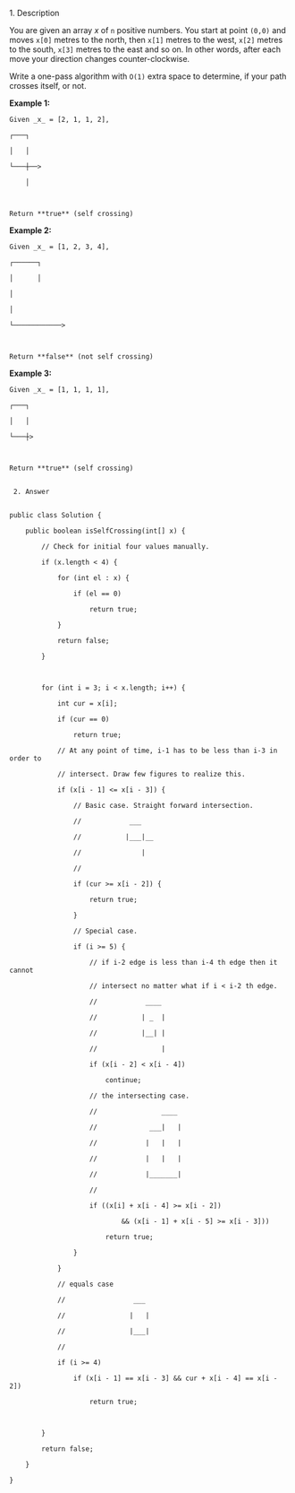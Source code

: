 1\. Description

You are given an array _x_ of `n` positive numbers. You start at point `(0,0)`
and moves `x[0]` metres to the north, then `x[1]` metres to the west, `x[2]`
metres to the south, `x[3]` metres to the east and so on. In other words,
after each move your direction changes counter-clockwise.

Write a one-pass algorithm with `O(1)` extra space to determine, if your path
crosses itself, or not.

**Example 1:**  

    
    
    Given _x_ = [2, 1, 1, 2],
    ┌───┐
    │   │
    └───┼──>
        │
    
    Return **true** (self crossing)
    

**Example 2:**  

    
    
    Given _x_ = [1, 2, 3, 4],
    ┌──────┐
    │      │
    │
    │
    └────────────>
    
    Return **false** (not self crossing)
    

**Example 3:**  

    
    
    Given _x_ = [1, 1, 1, 1],
    ┌───┐
    │   │
    └───┼>
    
    Return **true** (self crossing)  
      
      
     2. Answer
    
    
    public class Solution {
        public boolean isSelfCrossing(int[] x) {
            // Check for initial four values manually.
            if (x.length < 4) {
                for (int el : x) {
                    if (el == 0)
                        return true;
                }
                return false;
            }
    
            for (int i = 3; i < x.length; i++) {
                int cur = x[i];
                if (cur == 0)
                    return true;
                // At any point of time, i-1 has to be less than i-3 in order to
                // intersect. Draw few figures to realize this.
                if (x[i - 1] <= x[i - 3]) {
                    // Basic case. Straight forward intersection.
                    //            ___
                    //           |___|__  
                    //               |
                    //
                    if (cur >= x[i - 2]) {
                        return true;
                    }
                    // Special case.
                    if (i >= 5) {
                        // if i-2 edge is less than i-4 th edge then it cannot
                        // intersect no matter what if i < i-2 th edge.
                        //            ____
                        //           | _  | 
                        //           |__| |
                        //                |
                        if (x[i - 2] < x[i - 4])
                            continue;
                        // the intersecting case.
                        //                ____
                        //             ___|   |
                        //            |   |   |
                        //            |   |   | 
                        //            |_______|
                        //
                        if ((x[i] + x[i - 4] >= x[i - 2])
                                && (x[i - 1] + x[i - 5] >= x[i - 3]))
                            return true;
                    }
                }
                // equals case
                //                 ___
                //                |   |
                //                |___|
                //
                if (i >= 4)
                    if (x[i - 1] == x[i - 3] && cur + x[i - 4] == x[i - 2])
                        return true;
    
            }
            return false;
        }
    }
    
    
      
    
    

